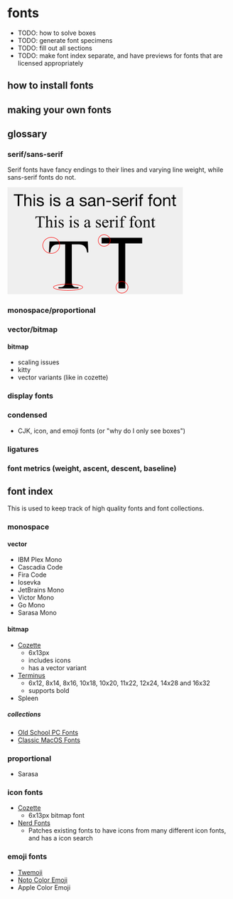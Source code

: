 # fonts
- TODO: how to solve boxes
- TODO: generate font specimens
- TODO: fill out all sections
- TODO: make font index separate, and have previews for fonts that are licensed appropriately
## how to install fonts

## making your own fonts

## glossary
### serif/sans-serif

Serif fonts have fancy endings to their lines and varying line weight, while sans-serif fonts do not.

![sans-serif vs serif comparison](fonts_serif_vs_sans.png)

### monospace/proportional
### vector/bitmap
#### bitmap
  - scaling issues
  - kitty
  - vector variants (like in cozette)
### display fonts
### condensed
- CJK, icon, and emoji fonts (or "why do I only see boxes")
### ligatures
### font metrics (weight, ascent, descent, baseline)

## font index
This is used to keep track of high quality fonts and font collections.

### monospace

#### vector
- IBM Plex Mono
- Cascadia Code
- Fira Code
- Iosevka
- JetBrains Mono
- Victor Mono
- Go Mono
- Sarasa Mono
#### bitmap
- [Cozette](https://github.com/slavfox/Cozette)
  - 6x13px
  - includes icons
  - has a vector variant
- [Terminus](http://terminus-font.sourceforge.net/)
  - 6x12, 8x14, 8x16, 10x18, 10x20, 11x22, 12x24, 14x28 and 16x32
  - supports bold
- Spleen

##### collections
- [Old School PC Fonts](https://int10h.org/oldschool-pc-fonts/fontlist/)
- [Classic MacOS Fonts](https://github.com/JohnDDuncanIII/macfonts)

### proportional
- Sarasa
### icon fonts
- [Cozette](https://github.com/slavfox/Cozette)
  - 6x13px bitmap font
- [Nerd Fonts](https://github.com/ryanoasis/nerd-fonts)
  - Patches existing fonts to have icons from many different icon fonts, and has a icon search

### emoji fonts
- [Twemoji](https://twemoji.twitter.com/)
- [Noto Color Emoji](https://www.google.com/get/noto/help/emoji/)
- Apple Color Emoji
